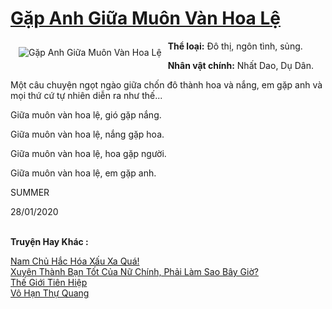 <a href="https://utruyen.com/gap-anh-giua-muon-van-hoa-le/24841/" title="Gặp Anh Giữa Muôn Vàn Hoa Lệ"><h1>Gặp Anh Giữa Muôn Vàn Hoa Lệ</h1></a><div style="display:table"><img align="right" style="float: left; padding: 10px;" src="https://utruyen.com/images/story/200x260/gap-anh-giua-muon-van-hoa-le.jpg" alt="Gặp Anh Giữa Muôn Vàn Hoa Lệ"><b>Thể loại:</b> Đô thị, ngôn tình, sủng.<p></p><b>Nhân vật chính:</b> Nhất Dao, Dụ Dân.<p></p>Một câu chuyện ngọt ngào giữa chốn đô thành hoa và nắng, em gặp anh và mọi thứ cứ tự nhiên diễn ra như thế...<p></p>Giữa muôn vàn hoa lệ, gió gặp nắng.<p></p>Giữa muôn vàn hoa lệ, nắng gặp hoa.<p></p>Giữa muôn vàn hoa lệ, hoa gặp người. <p></p>Giữa muôn vàn hoa lệ, em gặp anh. <p></p>SUMMER<p></p>28/01/2020</div><p><br><b>Truyện Hay Khác :</b></p><a href="https://utruyen.com/nam-chu-hac-hoa-xau-xa-qua/19323/" alt="Nam Chủ Hắc Hóa Xấu Xa Quá!">Nam Chủ Hắc Hóa Xấu Xa Quá!</a><br/><a href="https://github.com/mlquan/truyenhay/tree/master/truyenhay/18895/" alt="Xuyên Thành Bạn Tốt Của Nữ Chính, Phải Làm Sao Bây Giờ?">Xuyên Thành Bạn Tốt Của Nữ Chính, Phải Làm Sao Bây Giờ?</a><br/><a href="https://github.com/quanluxury/truyenhot/tree/master/truyenhay/21447/" alt="Thế Giới Tiên Hiệp">Thế Giới Tiên Hiệp</a><br/><a href="https://github.com/quanluxury/truyenhot/tree/master/truyenhay/16210/" alt="Vô Hạn Thự Quang">Vô Hạn Thự Quang</a><br/>